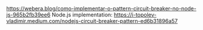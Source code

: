 https://webera.blog/como-implementar-o-pattern-circuit-breaker-no-node-js-965b2fb39ee6
Node.js implementation:
https://i-topolev-vladimir.medium.com/nodejs-circuit-breaker-pattern-ed6b31896a57

